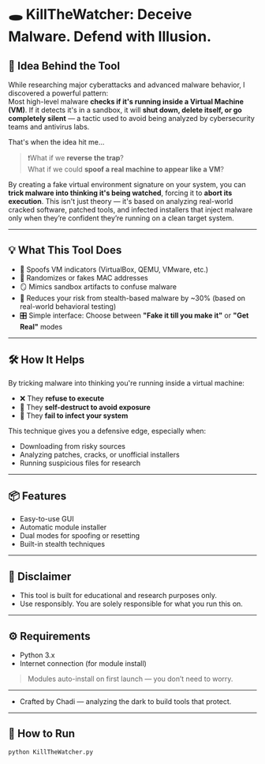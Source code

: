 # 🕳️ KillTheWatcher: Deceive Malware. Defend with Illusion.

## 🧠 Idea Behind the Tool

While researching major cyberattacks and advanced malware behavior, I discovered a powerful pattern:  
Most high-level malware **checks if it's running inside a Virtual Machine (VM)**. If it detects it's in a sandbox, it will **shut down, delete itself, or go completely silent** — a tactic used to avoid being analyzed by cybersecurity teams and antivirus labs.

That's when the idea hit me...

> ❗What if we **reverse the trap**?  
> What if we could **spoof a real machine to appear like a VM**?

By creating a fake virtual environment signature on your system, you can **trick malware into thinking it's being watched**, forcing it to **abort its execution**. This isn't just theory — it's based on analyzing real-world cracked software, patched tools, and infected installers that inject malware only when they’re confident they’re running on a clean target system.

---

## 💡 What This Tool Does

- 🧟 Spoofs VM indicators (VirtualBox, QEMU, VMware, etc.)
- 🧬 Randomizes or fakes MAC addresses
- 🪞 Mimics sandbox artifacts to confuse malware
- 🧼 Reduces your risk from stealth-based malware by ~30% (based on real-world behavioral testing)
- 🎛️ Simple interface: Choose between **"Fake it till you make it"** or **"Get Real"** modes

---

## 🛠️ How It Helps

By tricking malware into thinking you're running inside a virtual machine:
- ❌ They **refuse to execute**
- 🚫 They **self-destruct to avoid exposure**
- 🧩 They **fail to infect your system**

This technique gives you a defensive edge, especially when:
- Downloading from risky sources
- Analyzing patches, cracks, or unofficial installers
- Running suspicious files for research

---

## 📦 Features
- Easy-to-use GUI
- Automatic module installer
- Dual modes for spoofing or resetting
- Built-in stealth techniques

---

## 📛 Disclaimer
- This tool is built for educational and research purposes only.
- Use responsibly. You are solely responsible for what you run this on.

---

## ⚙️ Requirements
- Python 3.x  
- Internet connection (for module install)

> Modules auto-install on first launch — you don’t need to worry.

---

- Crafted by Chadi — analyzing the dark to build tools that protect.

---

## 🚀 How to Run
```bash
python KillTheWatcher.py
